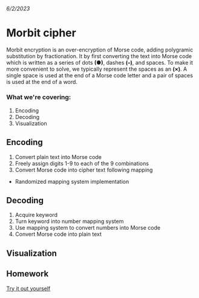 ###### 6/2/2023

# Morbit cipher
Morbit encryption is an over-encryption of Morse code, adding polygramic substitution by fractionation.
It by first converting the text into Morse code which is written as a series of dots **(●)**, dashes **(–)**, and spaces.  To make it more convenient to solve, we typically represent the spaces as an **(×)**. A single space is used at the end of a Morse code letter and a pair of spaces is used at the end of a word.

### What we're covering:
1. Encoding
2. Decoding
3. Visualization

## Encoding
1. Convert plain text into Morse code
2. Freely assign digits 1-9 to each of the 9 combinations
3. Convert Morse code into cipher text following mapping

* Randomized mapping system implementation

## Decoding
1. Acquire keyword
2. Turn keyword into number mapping system
3. Use mapping system to convert numbers into Morse code
4. Convert Morse code into plain text

## Visualization



## Homework



[Try it out yourself](https://toebes.com/codebusters/MorbitEncrypt.html)
